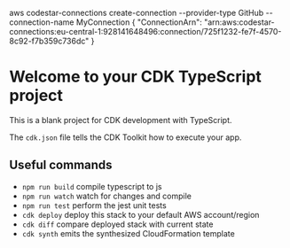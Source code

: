aws codestar-connections create-connection --provider-type GitHub --connection-name MyConnection
{
    "ConnectionArn": "arn:aws:codestar-connections:eu-central-1:928141648496:connection/725f1232-fe7f-4570-8c92-f7b359c736dc"
}

# Welcome to your CDK TypeScript project

This is a blank project for CDK development with TypeScript.

The `cdk.json` file tells the CDK Toolkit how to execute your app.

## Useful commands

* `npm run build`   compile typescript to js
* `npm run watch`   watch for changes and compile
* `npm run test`    perform the jest unit tests
* `cdk deploy`      deploy this stack to your default AWS account/region
* `cdk diff`        compare deployed stack with current state
* `cdk synth`       emits the synthesized CloudFormation template

